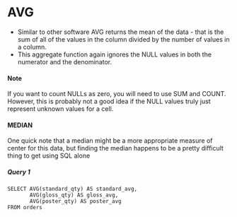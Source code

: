 # AVG
 - Similar to other software AVG returns the mean of the data - that is the sum of all of the values in the column divided by the number of values in a column. 
 - This aggregate function again ignores the NULL values in both the numerator and the denominator.
#### Note
If you want to count NULLs as zero, you will need to use SUM and COUNT. However,
this is probably not a good idea if the NULL values truly just represent unknown values for a cell.

#### MEDIAN 

One quick note that a median might be a more appropriate measure of center for this data, 
but finding the median happens to be a pretty difficult 
thing to get using SQL alone 

##### Query 1

    SELECT AVG(standard_qty) AS standard_avg,
           AVG(gloss_qty) AS gloss_avg,
           AVG(poster_qty) AS poster_avg
    FROM orders
